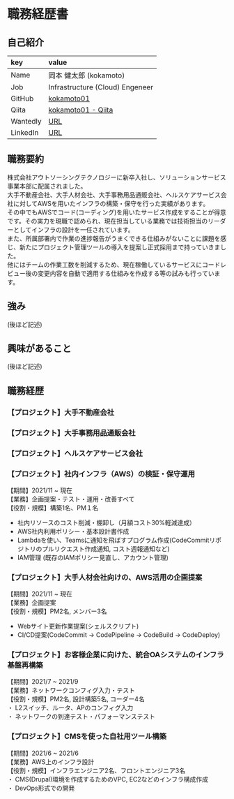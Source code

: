 # 職務経歴書

## 自己紹介
| key | value |
|:--|:--|
| Name | 岡本 健太郎 (kokamoto) |
| Job | Infrastructure (Cloud) Engeneer |
| GitHub | [kokamoto01](https://github.com/kokamoto01) |
| Qiita | [kokamoto01 - Qiita](https://qiita.com/kokamoto01) |
| Wantedly | [URL](https://www.wantedly.com/id/kokamoto01) |
| LinkedIn | [URL](https://www.linkedin.com/in/kentaro-okamoto-a0bb87223/)  

## 職務要約
株式会社アウトソーシングテクノロジーに新卒入社し、ソリューションサービス事業本部に配属されました。  
大手不動産会社、大手人材会社、大手事務用品通販会社、ヘルスケアサービス会社に対してAWSを用いたインフラの構築・保守を行った実績があります。  
その中でもAWSでコード(コーディング)を用いたサービス作成をすることが得意です。その実力を現職で認められ、現在担当している業務では技術担当のリーダーとしてインフラの設計を一任されています。  
また、所属部署内で作業の進捗報告がうまくできる仕組みがないことに課題を感じ、新たにプロジェクト管理ツールの導入を提案し正式採用まで持っていきました。  
他にはチームの作業工数を削減するため、現在稼働しているサービスにコードレビュー後の変更内容を自動で適用する仕組みを作成する等の試みも行っています。

## 強み
(後ほど記述)

## 興味があること
(後ほど記述)

## 職務経歴
### 【プロジェクト】大手不動産会社

### 【プロジェクト】大手事務用品通販会社

### 【プロジェクト】ヘルスケアサービス会社

### 【プロジェクト】社内インフラ（AWS）の検証・保守運用  
【期間】2021/11 ~  現在  
【業務】企画提案・テスト・運用・改善すべて  
【役割・規模】構築1名、PM１名  
-  社内リソースのコスト削減・棚卸し（月額コスト30%軽減達成）  
-  AWS社内利用ポリシー・基本設計書作成  
-  Lambdaを使い、Teamsに通知を飛ばすプログラム作成(CodeCommitリポジトリのプルリクエスト作成通知, コスト週報通知など)  
-  IAM管理 (既存のIAMポリシー見直し、アカウント管理)

### 【プロジェクト】大手人材会社向けの、AWS活用の企画提案  
【期間】2021/11 ~  現在  
【業務】企画提案  
【役割・規模】PM2名, メンバー3名  
-  Webサイト更新作業提案(シェルスクリプト)  
-  CI/CD提案(CodeCommit → CodePipeline → CodeBuild → CodeDeploy)  

### 【プロジェクト】お客様企業に向けた、統合OAシステムのインフラ基盤再構築  
【期間】2021/7 ~  2021/9  
【業務】ネットワークコンフィグ入力・テスト  
【役割・規模】PM2名, 設計構築5名, コーダー4名  
・ L2スイッチ、ルータ、APのコンフィグ入力  
・ ネットワークの到達テスト・パフォーマンステスト  

### 【プロジェクト】CMSを使った自社用ツール構築  
【期間】2021/6 ~  2021/6  
【業務】AWS上のインフラ設計  
【役割・規模】インフラエンジニア2名、フロントエンジニア3名  
・ CMS(Drupal)環境を作成するためのVPC, EC2などのインフラ構成作成  
・ DevOps形式での開発  